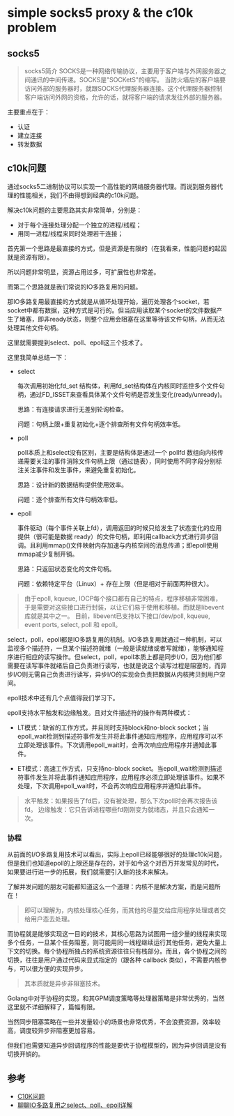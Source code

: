 # simple socks5 proxy & the c10k problem

## socks5

> socks5简介
> SOCKS是一种网络传输协议，主要用于客户端与外网服务器之间通讯的中间传递。SOCKS是"SOCKetS"的缩写。 当防火墙后的客户端要访问外部的服务器时，就跟SOCKS代理服务器连接。这个代理服务器控制客户端访问外网的资格，允许的话，就将客户端的请求发往外部的服务器。

主要重点在于：

- 认证
- 建立连接
- 转发数据

## c10k问题

通过socks5二进制协议可以实现一个高性能的网络服务器代理。而说到服务器代理的性能相关，我们不由得想到经典的c10k问题。

解决c10k问题的主要思路其实非常简单，分别是：

- 对于每个连接处理分配一个独立的进程/线程；
- 用同一进程/线程来同时处理若干连接；

首先第一个思路是最直接的方式，但是资源是有限的（在我看来，性能问题的起因就是资源有限）。

所以问题非常明显，资源占用过多，可扩展性也非常差。

而第二个思路就是我们常说的IO多路复用的问题。

那IO多路复用最直接的方式就是从循环处理开始，遍历处理各个socket，若socket中都有数据，这种方式是可行的。但当应用读取某个socket的文件数据产生了堵塞，即非ready状态，则整个应用会阻塞在这里等待该文件句柄，从而无法处理其他文件句柄。

这里就需要提到select、poll、epoll这三个技术了。

这里我简单总结一下：

- select

   每次调用初始化fd_set 结构体，利用fd_set结构体在内核同时监控多个文件句柄，通过FD_ISSET来查看具体某个文件句柄是否发生变化(ready/unready)。
   
   思路：有连接请求进行无差别轮询检查。
   
   问题：句柄上限+重复初始化+逐个排查所有文件句柄效率低。

- poll

    poll本质上和select没有区别，主要是结构体是通过一个 pollfd 数组向内核传递需要关注的事件消除文件句柄上限（通过链表），同时使用不同字段分别标注关注事件和发生事件，来避免重复初始化。
    
    思路：设计新的数据结构提供使用效率。
    
    问题：逐个排查所有文件句柄效率低。
    
- epoll

    事件驱动（每个事件关联上fd），调用返回的时候只给发生了状态变化的应用提供（很可能是数据 ready）的文件句柄，即利用callback方式进行异步回调。且利用mmap()文件映射内存加速与内核空间的消息传递；即epoll使用mmap减少复制开销。

    思路：只返回状态变化的文件句柄。
    
    问题：依赖特定平台（Linux）+ 存在上限（但是相对于前面两种很大）。

> 由于epoll, kqueue, IOCP每个接口都有自己的特点，程序移植非常困难，于是需要对这些接口进行封装，以让它们易于使用和移植。而就是libevent库就是其中之一。
> 目前，libevent已支持以下接口/dev/poll, kqueue, event ports, select, poll 和 epoll。

select，poll，epoll都是IO多路复用的机制。I/O多路复用就通过一种机制，可以监视多个描述符，一旦某个描述符就绪（一般是读就绪或者写就绪），能够通知程序进行相应的读写操作。但select，poll，epoll本质上都是同步I/O，因为他们都需要在读写事件就绪后自己负责进行读写，也就是说这个读写过程是阻塞的，而异步I/O则无需自己负责进行读写，异步I/O的实现会负责把数据从内核拷贝到用户空间。

epoll技术中还有几个点值得我们学习下。

epoll支持水平触发和边缘触发。且对文件描述符的操作有两种模式：

- LT模式：缺省的工作方式，并且同时支持block和no-block socket；当epoll_wait检测到描述符事件发生并将此事件通知应用程序，应用程序可以不立即处理该事件。下次调用epoll_wait时，会再次响应应用程序并通知此事件。

- ET模式：高速工作方式，只支持no-block socket。当epoll_wait检测到描述符事件发生并将此事件通知应用程序，应用程序必须立即处理该事件。如果不处理，下次调用epoll_wait时，不会再次响应应用程序并通知此事件。

> 水平触发：如果报告了fd后，没有被处理，那么下次poll时会再次报告该fd。
> 边缘触发：它只告诉进程哪些fd刚刚变为就绪态，并且只会通知一次。

### 协程

从前面的I/O多路复用技术可以看出，实际上epoll已经能够很好的处理c10k问题，但是我们也知道epoll的上限还是存在的，对于如今这个对百万并发常见的时代，如果要进行进一步的拓展，我们就需要引入新的技术来解决。

了解并发问题的朋友可能都知道这么一个道理：内核不是解决方案，而是问题所在！

> 即可以理解为，内核处理核心任务，而其他的尽量交给应用程序处理或者交给用户态去处理。

而协程就是能够实现这一目的的技术，其核心思路为试图用一组少量的线程来实现多个任务，一旦某个任务阻塞，则可能用同一线程继续运行其他任务，避免大量上下文的切换。每个协程所独占的系统资源往往只有栈部分。而且，各个协程之间的切换，往往是用户通过代码来显式指定的（跟各种 callback 类似），不需要内核参与，可以很方便的实现异步。

> 其本质就是异步非阻塞技术。

Golang中对于协程的实现，和其GPM调度策略等处理器策略是非常优秀的，当然这里就不详细解释了，篇幅有限。

当然同步阻塞策略在一些并发量较小的场景也非常优秀，不会浪费资源，效率较高，调度较异步非阻塞更加容易。

但我们也需要知道异步回调程序的性能是要优于协程模型的，因为异步回调是没有切换开销的。

## 参考

- [C10K问题](http://byteliu.com/2016/08/27/C10K%E9%97%AE%E9%A2%98/)
- [聊聊IO多路复用之select、poll、epoll详解](https://www.jianshu.com/p/dfd940e7fca2)